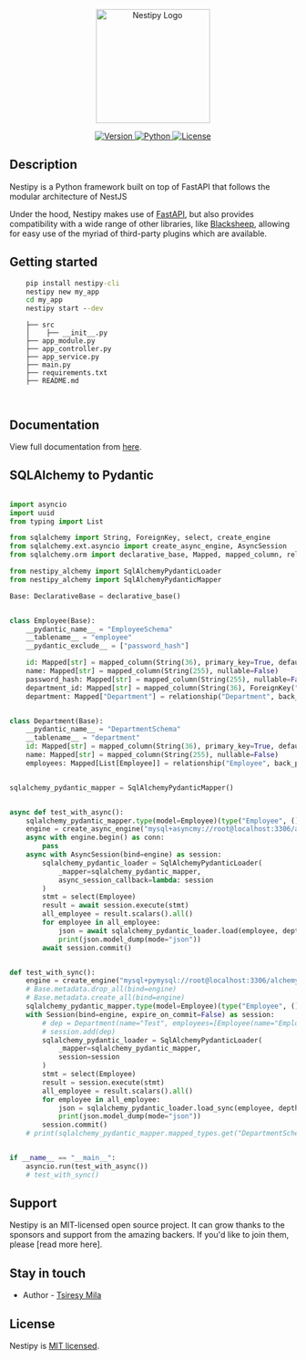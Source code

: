 <p align="center">
  <a target="_blank"><img src="https://raw.githubusercontent.com/nestipy/nestipy/release-v1/nestipy.png" width="200" alt="Nestipy Logo" /></a></p>
<p align="center">
    <a href="https://pypi.org/project/nestipy">
        <img src="https://img.shields.io/pypi/v/nestipy?color=%2334D058&label=pypi%20package" alt="Version">
    </a>
    <a href="https://pypi.org/project/nestipy">
        <img src="https://img.shields.io/pypi/pyversions/nestipy.svg?color=%2334D058" alt="Python">
    </a>
    <a href="https://github.com/tsiresymila1/nestipy/blob/main/LICENSE">
        <img src="https://img.shields.io/github/license/tsiresymila1/nestipy" alt="License">
    </a>
</p>

## Description

<p>Nestipy is a Python framework built on top of FastAPI that follows the modular architecture of NestJS</p>
<p>Under the hood, Nestipy makes use of <a href="https://fastapi.tiangolo.com/" target="_blank">FastAPI</a>, but also provides compatibility with a wide range of other libraries, like <a href="https://fastapi.tiangolo.com/" target="_blank">Blacksheep</a>, allowing for easy use of the myriad of third-party plugins which are available.</p>

## Getting started

```cmd
    pip install nestipy-cli
    nestipy new my_app
    cd my_app
    nestipy start --dev
```

```
    ├── src
    │    ├── __init__.py
    ├── app_module.py
    ├── app_controller.py
    ├── app_service.py
    ├── main.py
    ├── requirements.txt
    ├── README.md
    
       
```

## Documentation

View full documentation from [here](https://nestipy.vercel.app).

## SQLAlchemy to Pydantic

```python

import asyncio
import uuid
from typing import List

from sqlalchemy import String, ForeignKey, select, create_engine
from sqlalchemy.ext.asyncio import create_async_engine, AsyncSession
from sqlalchemy.orm import declarative_base, Mapped, mapped_column, relationship, DeclarativeBase, Session

from nestipy_alchemy import SqlAlchemyPydanticLoader
from nestipy_alchemy import SqlAlchemyPydanticMapper

Base: DeclarativeBase = declarative_base()


class Employee(Base):
    __pydantic_name__ = "EmployeeSchema"
    __tablename__ = "employee"
    __pydantic_exclude__ = ["password_hash"]

    id: Mapped[str] = mapped_column(String(36), primary_key=True, default=uuid.uuid4)
    name: Mapped[str] = mapped_column(String(255), nullable=False)
    password_hash: Mapped[str] = mapped_column(String(255), nullable=False)
    department_id: Mapped[str] = mapped_column(String(36), ForeignKey("department.id"))
    department: Mapped["Department"] = relationship("Department", back_populates="employees")


class Department(Base):
    __pydantic_name__ = "DepartmentSchema"
    __tablename__ = "department"
    id: Mapped[str] = mapped_column(String(36), primary_key=True, default=uuid.uuid4)
    name: Mapped[str] = mapped_column(String(255), nullable=False)
    employees: Mapped[List[Employee]] = relationship("Employee", back_populates="department")


sqlalchemy_pydantic_mapper = SqlAlchemyPydanticMapper()


async def test_with_async():
    sqlalchemy_pydantic_mapper.type(model=Employee)(type("Employee", (), {}))
    engine = create_async_engine("mysql+asyncmy://root@localhost:3306/alchemy", echo=True)
    async with engine.begin() as conn:
        pass
    async with AsyncSession(bind=engine) as session:
        sqlalchemy_pydantic_loader = SqlAlchemyPydanticLoader(
            _mapper=sqlalchemy_pydantic_mapper,
            async_session_callback=lambda: session
        )
        stmt = select(Employee)
        result = await session.execute(stmt)
        all_employee = result.scalars().all()
        for employee in all_employee:
            json = await sqlalchemy_pydantic_loader.load(employee, depth=5)
            print(json.model_dump(mode="json"))
        await session.commit()


def test_with_sync():
    engine = create_engine("mysql+pymysql://root@localhost:3306/alchemy", echo=True)
    # Base.metadata.drop_all(bind=engine)
    # Base.metadata.create_all(bind=engine)
    sqlalchemy_pydantic_mapper.type(model=Employee)(type("Employee", (), {}))
    with Session(bind=engine, expire_on_commit=False) as session:
        # dep = Department(name="Test", employees=[Employee(name="Employee1", password_hash="test")])
        # session.add(dep)
        sqlalchemy_pydantic_loader = SqlAlchemyPydanticLoader(
            _mapper=sqlalchemy_pydantic_mapper,
            session=session
        )
        stmt = select(Employee)
        result = session.execute(stmt)
        all_employee = result.scalars().all()
        for employee in all_employee:
            json = sqlalchemy_pydantic_loader.load_sync(employee, depth=5)
            print(json.model_dump(mode="json"))
        session.commit()
    # print(sqlalchemy_pydantic_mapper.mapped_types.get("DepartmentSchema"))


if __name__ == "__main__":
    asyncio.run(test_with_async())
    # test_with_sync()

```
## Support

Nestipy is an MIT-licensed open source project. It can grow thanks to the sponsors and support from the amazing backers.
If you'd like to join them, please [read more here].

## Stay in touch

- Author - [Tsiresy Mila](https://tsiresymila.vercel.app)

## License

Nestipy is [MIT licensed](LICENSE).
